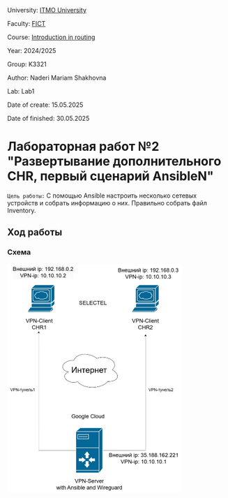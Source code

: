 University: [ITMO University](https://itmo.ru/ru/)

Faculty: [FICT](https://fict.itmo.ru)

Course: [Introduction in routing](https://itmo-ict-faculty/network-programming)

Year: 2024/2025

Group: K3321

Author: Naderi Mariam Shakhovna

Lab: Lab1

Date of create: 15.05.2025

Date of finished: 30.05.2025

# Лабораторная работ №2 "Развертывание дополнительного CHR, первый сценарий AnsibleN"

`Цель работы:`
С помощью Ansible настроить несколько сетевых устройств и собрать информацию о них. Правильно собрать файл Inventory.

## Ход работы

### Схема

<img src="./pic/topology.jpg" style="width:400px;">



